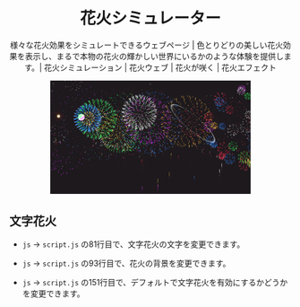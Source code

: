 <div align="center">

# 花火シミュレーター

様々な花火効果をシミュレートできるウェブページ | 色とりどりの美しい花火効果を表示し、まるで本物の花火の輝かしい世界にいるかのような体験を提供します。| 花火シミュレーション | 花火ウェブ | 花火が咲く | 花火エフェクト

<img src="./Image_Preview.png" alt="メイン画面" style="zoom:35%;" />

</div>

## 文字花火

- `js` → `script.js` の81行目で、文字花火の文字を変更できます。

- `js` → `script.js` の93行目で、花火の背景を変更できます。

- `js` → `script.js` の151行目で、デフォルトで文字花火を有効にするかどうかを変更できます。



